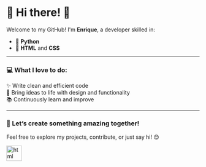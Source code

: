# 🌟 Hi there! 👋  

Welcome to my GitHub! I'm **Enrique**, a developer skilled in:  
- 🐍 **Python**  
- 🎨 **HTML** and **CSS**  

---

### 💻 What I love to do:  
✨ Write clean and efficient code  
🎨 Bring ideas to life with design and functionality  
📚 Continuously learn and improve  

---

### 🚀 Let’s create something amazing together!  

Feel free to explore my projects, contribute, or just say hi! 😊  

  <a href="https://www.w3schools.com/html/" target="_blank" rel="noreferrer"> 
      <img src="https://cdn.jsdelivr.net/gh/devicons/devicon/icons/html5/html5-original.svg" alt="html" heigth="40" width="40" />
  </a> 
